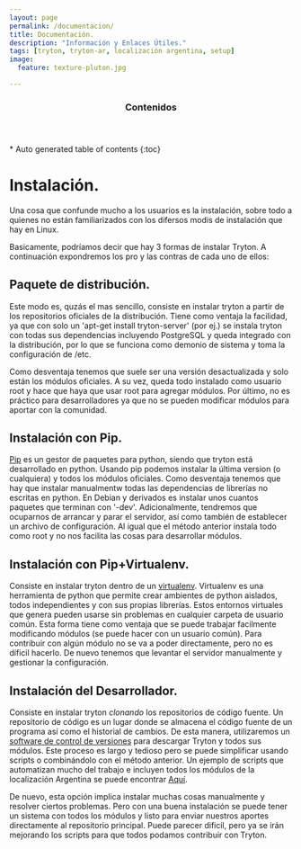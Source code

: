 ```yaml
---
layout: page
permalink: /documentacion/
title: Documentación.
description: "Información y Enlaces Útiles."
tags: [tryton, tryton-ar, localización argentina, setup]
image:
  feature: texture-pluton.jpg

---
```

<section id="table-of-contents" class="toc">
  <header>
    <h3>Contenidos</h3>
  </header>
<div id="drawer" markdown="1">
*  Auto generated table of contents
{:toc}
</div>
</section><!-- /#table-of-contents -->

Instalación.
============

Una cosa que confunde mucho a los usuarios es la instalación, sobre
todo a quienes no están familiarizados con los difersos modis de
instalación que hay en Linux.

Basicamente, podríamos decir que hay 3 formas de instalar Tryton. A
continuación expondremos los pro y las contras de cada uno de ellos:

Paquete de distribución.
------------------------

Este modo es, quzás el mas sencillo, consiste en instalar tryton a
partir de los repositorios oficiales de la distribución. Tiene como
ventaja la facilidad, ya que con solo un 'apt-get install
tryton-server' (por ej.) se instala tryton con todas sus dependencias
incluyendo PostgreSQL y queda integrado con la distribución, por lo
que se funciona como demonio de sistema y toma la configuración de
/etc.

Como desventaja tenemos que suele ser una versión desactualizada y
solo están los módulos oficiales. A su vez, queda todo instalado como
usuario root y hace que haya que usar root para agregar módulos. Por
último, no es práctico para desarrolladores ya que no se pueden
modificar módulos para aportar con la comunidad.

Instalación con Pip.
--------------------

[Pip](http://lcaballero.wordpress.com/2013/03/20/instalacion-de-paquetes-python-con-distribute-y-pip/)
es un gestor de paquetes para python, siendo que tryton está
desarrollado en python. Usando pip podemos instalar la última version
(o cualquiera) y todos los módulos oficiales. Como desventaja tenemos
que hay que instalar manualmentw todas las dependencias de librerías
no escritas en python. En Debian y derivados es instalar unos cuantos
paquetes que terminan con '-dev'. Adicionalmente, tendremos que
ocuparnos de arrancar y parar el servidor, así como también de
establecer un archivo de configuración. Al igual que el método
anterior instala todo como root y no nos facilita las cosas para
desarrollar módulos.

Instalación con Pip+Virtualenv.
-------------------------------

Consiste en instalar tryton dentro de un
[virtualenv](http://rukbottoland.com/blog/tutorial-de-python-virtualenv/). Virtualenv
es una herramienta de python que permite crear ambientes de python
aislados, todos independientes y con sus propias librerías. Estos
entornos virtuales que genera pueden usarse sin problemas en cualquier
carpeta de usuario común. Esta forma tiene como ventaja que se puede
trabajar facilmente modificando módulos (se puede hacer con un usuario
común). Para contribuir con algún módulo no se va a poder
directamente, pero no es díficil hacerlo. De nuevo tenemos que
levantar el servidor manualmente y gestionar la configuración.

Instalación del Desarrollador.
------------------------------

Consiste en instalar tryton _clonando_ los repositorios de código
fuente. Un repositorio de código es un lugar donde se almacena el
código fuente de un programa así como el historial de cambios. De esta
manera, utilizaremos un
[software de control de versiones](http://es.wikipedia.org/wiki/Control_de_versiones)
para descargar Tryton y todos sus módulos. Este proceso es largo y
tedioso pero se puede simplificar usando scripts o combinándolo con el
método anterior. Un ejemplo de scripts que automatizan mucho del
trabajo e incluyen todos los módulos de la localización Argentina se
puede encontrar
[Aquí](http://braincoop.devecoop.com/es/posts/guia-agil-para-instalacion-de-tryton-con-localizacion-argentina.html).

De nuevo, esta opción implica instalar muchas cosas manualmente y
resolver ciertos problemas. Pero con una buena instalación se puede
tener un sistema con todos los módulos y listo para enviar nuestros
aportes directamente al repositorio principal. Puede parecer dificil,
pero ya se irán mejorando los scripts para que todos podamos
contribuir con Tryton.
